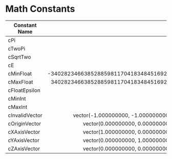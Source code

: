# Math Constants

| Constant Name   | Value                                                      |
|-----------------|------------------------------------------------------------:|
| cPi             | 3.141592741                                                |
| cTwoPi          | 6.283185482                                                |
| cSqrtTwo        | 1.414213538                                                |
| cE              | 2.718281746                                                |
| cMinFloat       | -340282346638528859811704183484516925440.000000000         |
| cMaxFloat       | 340282346638528859811704183484516925440.000000000          |
| cFloatEpsilon   | 0.000001000                                                |
| cMinInt         | -2147483648                                                |
| cMaxInt         | 2147483647                                                 |
| cInvalidVector  | vector(-1.000000000, -1.000000000, -1.000000000)           |
| cOriginVector   | vector(0.000000000, 0.000000000, 0.000000000)              |
| cXAxisVector    | vector(1.000000000, 0.000000000, 0.000000000)              |
| cYAxisVector    | vector(0.000000000, 1.000000000, 0.000000000)              |
| cZAxisVector    | vector(0.000000000, 0.000000000, 1.000000000)              |
